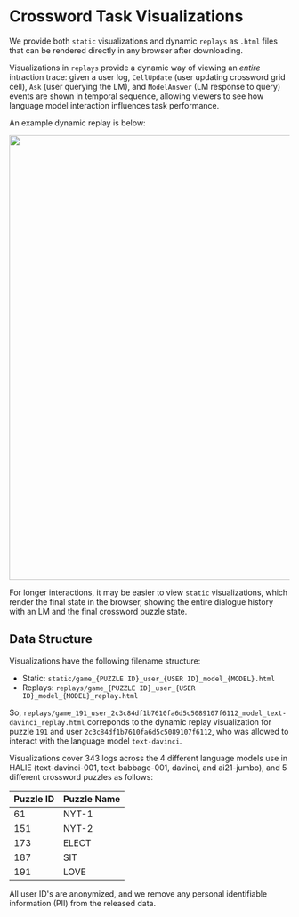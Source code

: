 # Crossword Task Visualizations

We provide both `static` visualizations and dynamic `replays` as `.html` files that can be rendered directly in any browser after downloading. 

Visualizations in `replays` provide a dynamic way of viewing an *entire* intraction trace: given a user log, `CellUpdate` (user updating crossword grid cell), `Ask` (user querying the LM), and `ModelAnswer` (LM response to query) events are shown in temporal sequence, allowing viewers to see how language model interaction influences task performance. 

An example dynamic replay is below: 


<kbd><img src="https://www.dropbox.com/scl/fi/mphxekbsdns7udow9y3y6/replay-movie-small.gif?rlkey=08ml4w3lzoigbkhp0z5099mgl&raw=1" width="800"></kbd>


For longer interactions, it may be easier to view `static` visualizations, which render the final state in the browser, showing the entire dialogue history with an LM and the final crossword puzzle state. 

## Data Structure

Visualizations have the following filename structure:
- Static: `static/game_{PUZZLE ID}_user_{USER ID}_model_{MODEL}.html`
- Replays: `replays/game_{PUZZLE ID}_user_{USER ID}_model_{MODEL}_replay.html`

So, `replays/game_191_user_2c3c84df1b7610fa6d5c5089107f6112_model_text-davinci_replay.html` correponds to the dynamic replay visualization for puzzle `191` and user `2c3c84df1b7610fa6d5c5089107f6112`, who was allowed to interact with the language model `text-davinci`.

Visualizations  cover 343 logs across the 4 different language models use in HALIE (text-davinci-001, text-babbage-001, davinci, and ai21-jumbo), and 5 different crossword puzzles as follows: 

| Puzzle ID | Puzzle Name | 
| ------------- | ------------- | 
| 61 | NYT-1  |
|151 | NYT-2  |
| 173 | ELECT |
| 187 | SIT|
| 191 | LOVE|


All user ID's are anonymized, and we remove any personal identifiable information (PII) from the released data.
